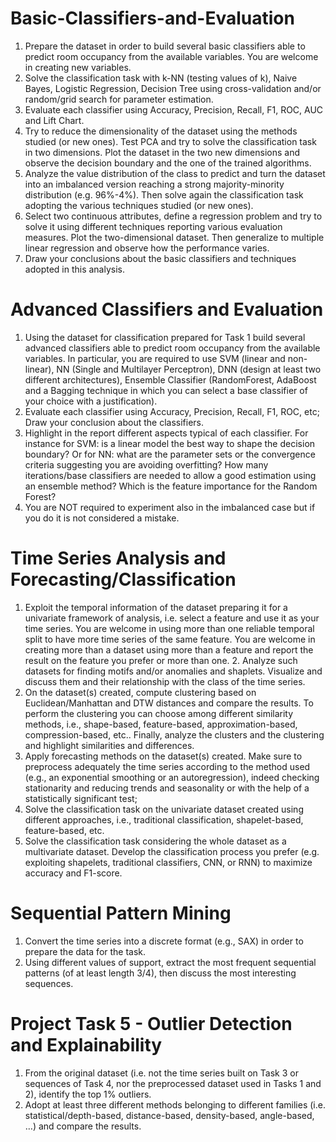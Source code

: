 # Basic-Classifiers-and-Evaluation

1.  Prepare the dataset in order to build several basic classifiers able to predict room occupancy from the available variables. You are welcome in creating new variables.
2.  Solve the classification task with k-NN (testing values of k), Naive Bayes, Logistic Regression, Decision Tree using cross-validation and/or random/grid search for parameter estimation.
3.  Evaluate each classifier using Accuracy, Precision, Recall, F1, ROC, AUC and Lift Chart.
4.  Try to reduce the dimensionality of the dataset using the methods studied (or new ones). Test PCA and try to solve the classification task in two dimensions. Plot the dataset in the two new dimensions and observe the decision boundary and the one of the trained algorithms.
5.  Analyze the value distribution of the class to predict and turn the dataset into an imbalanced version reaching a strong majority-minority distribution (e.g. 96%-4%). Then solve again the classification task adopting the various techniques studied (or new ones).
6.  Select two continuous attributes, define a regression problem and try to solve it using different techniques reporting various evaluation measures. Plot the two-dimensional dataset. Then generalize to multiple linear regression and observe how the performance varies.
7.  Draw your conclusions about the basic classifiers and techniques adopted in this analysis.


# Advanced Classifiers and Evaluation
1. Using the dataset for classification prepared for Task 1 build several advanced classifiers able to predict room occupancy from the available variables. In particular, you are required to use SVM (linear and non-linear), NN (Single and Multilayer Perceptron), DNN (design at least two different architectures), Ensemble Classifier (RandomForest, AdaBoost and a Bagging technique in which you can select a base classifier of your choice with a justification).
2. Evaluate each classifier using Accuracy, Precision, Recall, F1, ROC, etc; Draw your conclusion about the classifiers.
3. Highlight in the report different aspects typical of each classifier. For instance for SVM: is a linear model the best way to shape the decision boundary? Or for NN: what are the parameter sets or the convergence criteria suggesting you are avoiding overfitting? How many iterations/base classifiers are needed to allow a good estimation using an ensemble method? Which is the feature importance for the Random Forest?
4. You are NOT required to experiment also in the imbalanced case but if you do it is not considered a mistake.



# Time Series Analysis and Forecasting/Classification
1. Exploit the temporal information of the dataset preparing it for a univariate framework of analysis, i.e. select a feature and use it as your time series. You are welcome in using more than one reliable temporal split to have more time series of the same feature. You are welcome in creating more than a dataset using more than a feature and report the result on the feature you prefer or more than one. 2. Analyze such datasets for finding motifs and/or anomalies and shaplets. Visualize and discuss them and their relationship with the class of the time series.
3. On the dataset(s) created, compute clustering based on Euclidean/Manhattan and DTW distances and compare the results. To perform the clustering you can choose among different similarity methods, i.e., shape-based, feature-based, approximation-based, compression-based, etc.. Finally, analyze the clusters and the clustering and highlight similarities and differences.
4. Apply forecasting methods on the dataset(s) created. Make sure to preprocess adequately the time series according to the method used (e.g., an exponential smoothing or an autoregression), indeed checking stationarity and reducing trends and seasonality or with the help of a statistically significant test;
5. Solve the classification task on the univariate dataset created using different approaches, i.e., traditional classification, shapelet-based, feature-based, etc.
6. Solve the classification task considering the whole dataset as a multivariate dataset. Develop the classification process you prefer (e.g. exploiting shapelets, traditional classifiers, CNN, or RNN) to maximize accuracy and F1-score.



# Sequential Pattern Mining
1. Convert the time series into a discrete format (e.g., SAX) in order to prepare the data for the task.
2. Using different values of support, extract the most frequent sequential patterns (of at least length 3/4), then discuss the most interesting sequences.
# Project Task 5 - Outlier Detection and Explainability
1. From the original dataset (i.e. not the time series built on Task 3 or sequences of Task 4, nor the preprocessed dataset used in Tasks 1 and 2), identify the top 1% outliers.
2. Adopt at least three different methods belonging to different families (i.e. statistical/depth-based, distance-based, density-based, angle-based, …) and compare the results.
